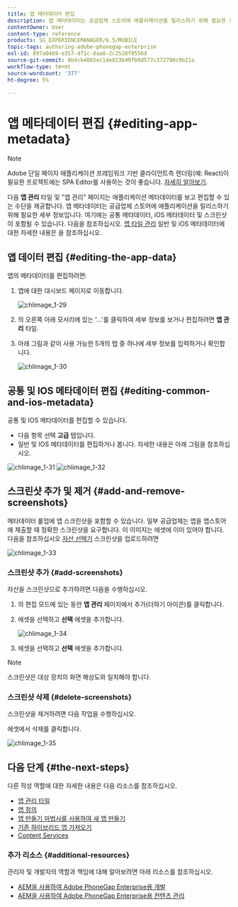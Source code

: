 ```yaml
---
title: 앱 메타데이터 편집
description: 앱 메타데이터는 공급업체 스토어에 애플리케이션을 릴리스하기 위해 필요한 세부 정보입니다. 이 페이지를 따라 앱 데이터 편집에 대해 알아보십시오.
contentOwner: User
content-type: reference
products: SG_EXPERIENCEMANAGER/6.5/MOBILE
topic-tags: authoring-adobe-phonegap-enterprise
exl-id: 897a04b9-e357-4f1c-8aa0-2c2528f8556d
source-git-commit: 8b4cb4065ec14e813b49fb0d577c372790c9b21a
workflow-type: tm+mt
source-wordcount: '377'
ht-degree: 5%

---
```


# 앱 메타데이터 편집 {#editing-app-metadata}

>[!NOTE]
>
>Adobe 단일 페이지 애플리케이션 프레임워크 기반 클라이언트측 렌더링(예: React)이 필요한 프로젝트에는 SPA Editor를 사용하는 것이 좋습니다. [자세히 알아보기](/help/sites-developing/spa-overview.md).

다음 **앱 관리** 타일 및 &quot;앱 관리&quot; 페이지는 애플리케이션 메타데이터를 보고 편집할 수 있는 수단을 제공합니다. 앱 메타데이터는 공급업체 스토어에 애플리케이션을 릴리스하기 위해 필요한 세부 정보입니다. 여기에는 공통 메타데이터, iOS 메타데이터 및 스크린샷이 포함될 수 있습니다. 다음을 참조하십시오. [앱 타일 관리](/help/mobile/phonegap-app-details-tile.md) 일반 및 iOS 메타데이터에 대한 자세한 내용은 을 참조하십시오.

## 앱 데이터 편집 {#editing-the-app-data}

앱의 메타데이터를 편집하려면:

1. 앱에 대한 대시보드 페이지로 이동합니다.

   ![chlimage_1-29](assets/chlimage_1-29.png)

1. 의 오른쪽 아래 모서리에 있는 &#39;...&#39;를 클릭하여 세부 정보를 보거나 편집하려면 **앱 관리** 타일.

1. 아래 그림과 같이 사용 가능한 5개의 탭 중 하나에 세부 정보를 입력하거나 확인합니다.

   ![chlimage_1-30](assets/chlimage_1-30.png)

## 공통 및 IOS 메타데이터 편집 {#editing-common-and-ios-metadata}

공통 및 IOS 메타데이터를 편집할 수 있습니다.

* 다음 항목 선택 **고급** 탭입니다.
* 일반 및 IOS 메타데이터를 편집하거나 봅니다. 자세한 내용은 아래 그림을 참조하십시오.

![chlimage_1-31](assets/chlimage_1-31.png) ![chlimage_1-32](assets/chlimage_1-32.png)

## 스크린샷 추가 및 제거 {#add-and-remove-screenshots}

메타데이터 롤업에 앱 스크린샷을 포함할 수 있습니다. 일부 공급업체는 앱을 앱스토어에 제출할 때 정확한 스크린샷을 요구합니다. 이 이미지는 에셋에 이미 있어야 합니다. 다음을 참조하십시오 [자산 선택기](../assets/search-assets.md#assetpicker) 스크린샷을 업로드하려면

![chlimage_1-33](assets/chlimage_1-33.png)

### 스크린샷 추가 {#add-screenshots}

자산을 스크린샷으로 추가하려면 다음을 수행하십시오.

1. 의 편집 모드에 있는 동안 **앱 관리** 페이지에서 추가(더하기 아이콘)를 클릭합니다.
1. 에셋을 선택하고 **선택** 에셋을 추가합니다.

   ![chlimage_1-34](assets/chlimage_1-34.png)

1. 에셋을 선택하고 **선택** 에셋을 추가합니다.

>[!NOTE]
>
>스크린샷은 대상 장치의 화면 해상도와 일치해야 합니다.

### 스크린샷 삭제 {#delete-screenshots}

스크린샷을 제거하려면 다음 작업을 수행하십시오.

에셋에서 삭제를 클릭합니다.

![chlimage_1-35](assets/chlimage_1-35.png)

## 다음 단계 {#the-next-steps}

다른 작성 역할에 대한 자세한 내용은 다음 리소스를 참조하십시오.

* [앱 관리 타일](/help/mobile/phonegap-app-details-tile.md)
* [앱 정의](/help/mobile/phonegap-app-definitions.md)
* [앱 만들기 마법사를 사용하여 새 앱 만들기](/help/mobile/phonegap-create-new-app.md)
* [기존 하이브리드 앱 가져오기](/help/mobile/phonegap-adding-content-to-imported-app.md)
* [Content Services](/help/mobile/develop-content-as-a-service.md)

### 추가 리소스 {#additional-resources}

관리자 및 개발자의 역할과 책임에 대해 알아보려면 아래 리소스를 참조하십시오.

* [AEM을 사용하여 Adobe PhoneGap Enterprise용 개발](/help/mobile/developing-in-phonegap.md)
* [AEM을 사용하여 Adobe PhoneGap Enterprise용 컨텐츠 관리](/help/mobile/administer-phonegap.md)
